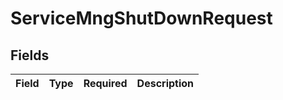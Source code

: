 # ServiceMngShutDownRequest


## Fields

| Field       | Type        | Required    | Description |
| ----------- | ----------- | ----------- | ----------- |